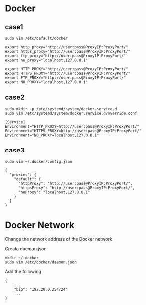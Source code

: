 # Docker
## case1
```
sudo vim /etc/default/docker
```
```
export http_proxy="http://user:pass@ProxyIP:ProxyPort/"
export https_proxy="http://user:pass@ProxyIP:ProxyPort/"
export ftp_proxy="http://user:pass@ProxyIP:ProxyPort/"
export no_proxy="localhost,127.0.0.1"

export HTTP_PROXY="http://user:pass@ProxyIP:ProxyPort/"
export HTTPS_PROXY="http://user:pass@ProxyIP:ProxyPort/"
export FTP_PROXY="http://user:pass@ProxyIP:ProxyPort/"
export NO_PROXY="localhost,127.0.0.1"
```

## case2
```
sudo mkdir -p /etc/systemd/system/docker.service.d
sudo vim /etc/systemd/system/docker.service.d/override.conf
```

```
[Service]
Environment="HTTP_PROXY=http://user:pass@ProxyIP:ProxyPort/"
Environment="HTTPS_PROXY=http://user:pass@ProxyIP:ProxyPort/"
Environment="NO_PROXY=localhost,127.0.0.1"
```

## case3
```
sudo vim ~/.docker/config.json
```

```
{
  "proxies": {
    "default": {
      "httpProxy": "http://user:pass@ProxyIP:ProxyPort/",
      "httpsProxy": "http://user:pass@ProxyIP:ProxyPort/",
      "noProxy": "localhost,127.0.0.1"
    }
  }
}
```

# Docker Network
Change the network address of the Docker network

Create daemon.json
```
mkdir ~/.docker
sudo vim /etc/docker/daemon.json
```

Add the following
```
{
    ...
    "bip": "192.20.0.254/24"
    ...
}
```